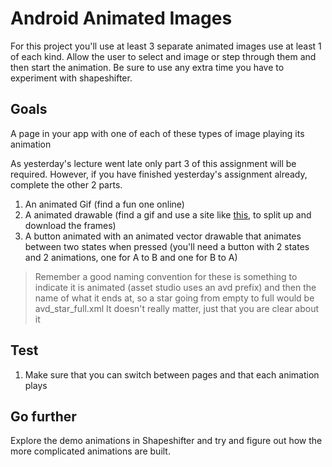 # Android Animated Images

For this project you'll use at least 3 separate animated images use at least 1 of each kind. Allow the user to select and image or step through them and then start the animation. Be sure to use any extra time you have to experiment with shapeshifter.

## Goals
A page in your app with one of each of these types of image playing its animation

As yesterday's lecture went late only part 3 of this assignment will be required. However, if you have finished yesterday's assignment already, complete the other 2 parts.

1. An animated Gif (find a fun one online)
2. A animated drawable (find a gif and use a site like [this](https://ezgif.com/split), to split up and download the frames)
3. A button animated with an animated vector drawable that animates between two states when pressed (you'll need a button with 2 states and 2 animations, one for A to B and one for B to A)
> Remember a good naming convention for these is something to indicate it is animated (asset studio uses an avd prefix) and then the name of what it ends at, so a star going from empty to full would be avd_star_full.xml It doesn't really matter, just that you are clear about it

## Test

1. Make sure that you can switch between pages and that each animation plays

## Go further

Explore the demo animations in Shapeshifter and try and figure out how the more complicated animations are built.
